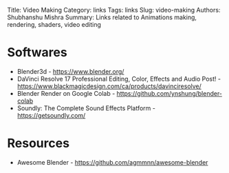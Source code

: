 Title: Video Making
Category: links
Tags: links
Slug: video-making
Authors: Shubhanshu Mishra
Summary: Links related to Animations making, rendering, shaders, video editing


# Softwares

* Blender3d - https://www.blender.org/
* DaVinci Resolve 17 Professional Editing, Color, Effects and Audio Post! - https://www.blackmagicdesign.com/ca/products/davinciresolve/
* Blender Render on Google Colab - https://github.com/ynshung/blender-colab
* Soundly: The Complete Sound Effects Platform - https://getsoundly.com/


# Resources
* Awesome Blender - https://github.com/agmmnn/awesome-blender
